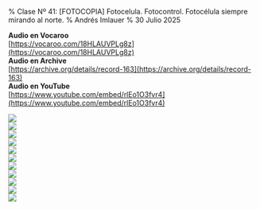 % Clase Nº 41: [FOTOCOPIA] Fotocelula. Fotocontrol. Fotocélula siempre mirando al norte.
% Andrés Imlauer
% 30 Julio 2025

**Audio en Vocaroo**     
[https://vocaroo.com/18HLAUVPLg8z](https://vocaroo.com/18HLAUVPLg8z)     
**Audio en Archive**     
[https://archive.org/details/record-163](https://archive.org/details/record-163)     
**Audio en YouTube**     
[https://www.youtube.com/embed/rlEo1O3fvr4](https://www.youtube.com/embed/rlEo1O3fvr4)     
     
![](https://blogger.googleusercontent.com/img/b/R29vZ2xl/AVvXsEg4aEO8MLad6EgXPe7UVLGMWsBsdaNPmFFc-7xy1Diqi8sxGhy9qIA4ALEjK5oa1FVUhyiaQRAfplMbXsH2GMn5PzEH4ExUTBbHiNFzxxsIU8UmZ_VI-iRQYQKoBglODd7U1BOTIvrngmp1Qp0GVuuijrb3ygQtLM8QnJ-PiaQLIw1l7_4NfDIsT-wO68c/s4160/IMG_20250623_192219656.jpg)     
![](https://blogger.googleusercontent.com/img/b/R29vZ2xl/AVvXsEivhfdQgaBAH1XKFXvJH04pluBbqVgGxFZ_cJlDPW7tgPtB3SQZo2nugV5H1445YqvyGxCYgjlq1L1FmH7zTu78dRw25TUtQ5gCSUTBBrc3wOsBthk_NLMoUBU222TFiDg1_uZ7CCBIboSFpiheNvAUudD5oUSgxkn-uFhe1ZEh-Pet71YUWSRiXpKJMXk/s4160/IMG_20250623_192224339.jpg)     
![](https://blogger.googleusercontent.com/img/b/R29vZ2xl/AVvXsEihK4fU4IGObu98bHpgPp6gVmbbjYP9a3m4Fx88oSyLNCLmbt8rU-5phD8pmn36bZAJFp1hFVnzlBMXYMJJn4NU2zWs-t8J90DEI4kXrDuKJZLmeboULO-6AwI1vtYrZOHSiHzX5GwYg-gb8i-YbaBrMnT3CuMs8UkdX61C-Do6zV5iDNFhQJV0Ofrp2sg/s4160/IMG_20250623_192736256.jpg)     
![](https://blogger.googleusercontent.com/img/b/R29vZ2xl/AVvXsEgeSdWpCYqioLp5LpZQaTOqWYEcMkw5sumhupGOJ8EENvee8o50avXVQbo7impDwAm7BM8xW2bUeoB0Ac1wO6Q9MxcurCih1zsK4ce82upkZHD8zJQxxbTq0LgIlisy8XUWjlHp1v3cnLK9BdZqBNZ2vTwWRs14ALOT0GFp31ilpYrUdMy8QsBJHn8J1kU/s4160/IMG_20250623_194537675.jpg)     
![](https://blogger.googleusercontent.com/img/b/R29vZ2xl/AVvXsEgcCY9GXPA8Uy0VS1j01mDRGMapdyV8ojmEmPbX6eM-o6mZeIAVqSDYpxQaRIeETWg4FvosU_zhNeTKhqQX0hznqMS7Nvu9rlx2_bWHq4GRNdNUGiZXaS0fpI1TgK3bhMquQYBnWlQwaSrM6k6oQ35WzYZtiptn0ji1WA7QmVpNQ8_GDQ2vW5MR4tu-6c4/s4160/IMG_20250623_194541686.jpg)     
![](https://blogger.googleusercontent.com/img/b/R29vZ2xl/AVvXsEiHFV-vm6bZ2jdL533twF3bz_wUnDIgrpbS_nSLoybs6umzPgXPJ5rRz22gAhS5Q9t81OGDdXNqjCcYEflcxKC-jBtgAkgdEFciWFNYDlSPSy8-rl1EITVqkgZzGi6Mpo85N4O2iNXTzFSqqgDur41_EbEQ5ypBarIZFCVK5NpxtVma192Bbpi-0xQgHCA/s4160/IMG_20250623_194610151.jpg)     
![](https://blogger.googleusercontent.com/img/b/R29vZ2xl/AVvXsEhM796nItaHEWGV4i3xBCmBdRw8wOglvoPYxOBIdJGkhoJzNRc-ZUpAVjW-uBa2UeKk-8dRWFGMGUt86mXfmoBMaRgg86hlYDK05pr3LiOqwJNlKHzNmFDg2Ot25WwmqviG5O8QWE1EMpQKEb0TUgJyGeqzLEH5WKbYZlozQ-k2cpoEbCFkdhDs0X4t07s/s4160/IMG_20250623_194614754.jpg)     
![](https://blogger.googleusercontent.com/img/b/R29vZ2xl/AVvXsEg7ISFfAetLRrc9d23imsS066k0KY0UbmobsZW077KHV_4Q6EIxo4A6iLQcNONl2ott-bPdBulkTxRrd8JIBMxFXgiJdwEoP2PT3Bi4S71Dihyphenhyphenvibs1W2kXnA-_iA6XuqGH868ry5O0MyBjftBe_eVtI8qiZvGA231hCfa-McIOqGaLmWY16BEcp319P0o/s4160/IMG_20250623_195753207.jpg)     
![](https://blogger.googleusercontent.com/img/b/R29vZ2xl/AVvXsEguLDvFb7lWqNksqMdqTFsqWlt5si4c9km7dVE-FzF4yi-cA8-aZ1ZbblTR6QW28FTBfxBwHwIXoL5UQ58spbK1Bn_4QIyrXztChczjocQPRuM7E7f9TcsbMKiUstn8KekLq6Akkhu8-g_qqtGS3DgjZb05ABgfwlIktP4Tq88vqqOVFV0g_UFtMGcSHbM/s4160/IMG_20250623_195811072.jpg)     
![](https://blogger.googleusercontent.com/img/b/R29vZ2xl/AVvXsEhlfe5_AJ9cinjDlErlu3xHvqh2r7fAj8Aj9uOefX0PtsiVI3ECrQjYZ316tIjSjecSnLOhAEhzMRM_WF9zLYbfp8snF9EzMx7h_i4RKkg8RAkeYSA3r060wNOZUse2S2bCx5RyuLcjXtvmIjLCXKcWt-bwCSDLBas67rBFAU5GMHf1CuHABwT8EjDrPas/s4160/IMG_20250623_202504128.jpg)     
![](https://blogger.googleusercontent.com/img/b/R29vZ2xl/AVvXsEiWq5x2YZK1xCw8PiiATahoCSZV-DXz7E2A5W3MDfnycW3IkVOV-NApNW0EQkeyB5bQHKr0ZFJopoDwMYul1USrAQ1yAfHdqOM5eSPV6bcxEPdUmjH8cHFi2xfgWGJ-YSXgVHQj10wajgHP6T05XON_OH8UiWwLZu9HFyREc12LYvAcinRzZjIz5fvB-Gw/s4160/IMG_20250623_202523392.jpg)     
